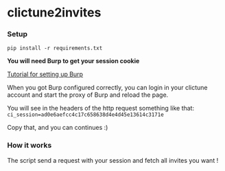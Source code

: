 # clictune2invites

### Setup

`pip install -r requirements.txt`

**You will need Burp to get your session cookie**

[Tutorial for setting up Burp](https://portswigger.net/burp/documentation/desktop/getting-started/proxy-setup/browser)

When you got Burp configured correctly, you can login in your clictune account and start the proxy of Burp and reload the page.

You will see in the headers of the http request something like that:
`ci_session=ad0e6aefcc4c17c658638d4e4d45e13614c3171e`

Copy that, and you can continues :)

### How it works

The script send a request with your session and fetch all invites you want !
